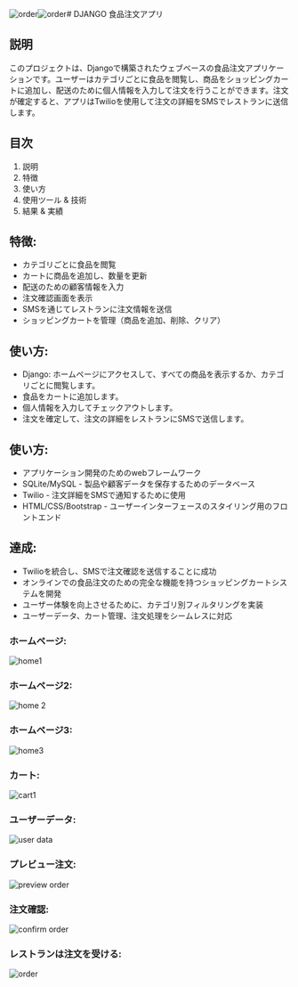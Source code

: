 ![order](https://github.com/user-attachments/assets/1dc70aa1-b481-4534-81ff-b855fe3282b3)![order](https://github.com/user-attachments/assets/354a9946-b3ce-4ce7-89fe-1928ae290128)# DJANGO 食品注文アプリ

## 説明
このプロジェクトは、Djangoで構築されたウェブベースの食品注文アプリケーションです。ユーザーはカテゴリごとに食品を閲覧し、商品をショッピングカートに追加し、配送のために個人情報を入力して注文を行うことができます。注文が確定すると、アプリはTwilioを使用して注文の詳細をSMSでレストランに送信します。

## 目次
1. 説明
2. 特徴
3. 使い方
4. 使用ツール & 技術
5. 結果 & 実績

## 特徴:
- カテゴリごとに食品を閲覧
- カートに商品を追加し、数量を更新
- 配送のための顧客情報を入力
- 注文確認画面を表示
- SMSを通じてレストランに注文情報を送信
- ショッピングカートを管理（商品を追加、削除、クリア）

## 使い方:
- Django: ホームページにアクセスして、すべての商品を表示するか、カテゴリごとに閲覧します。
- 食品をカートに追加します。
- 個人情報を入力してチェックアウトします。
- 注文を確定して、注文の詳細をレストランにSMSで送信します。

## 使い方:
- アプリケーション開発のためのwebフレームワーク
- SQLite/MySQL - 製品や顧客データを保存するためのデータベース
- Twilio - 注文詳細をSMSで通知するために使用
- HTML/CSS/Bootstrap - ユーザーインターフェースのスタイリング用のフロントエンド
  
## 達成:
- Twilioを統合し、SMSで注文確認を送信することに成功
- オンラインでの食品注文のための完全な機能を持つショッピングカートシステムを開発
- ユーザー体験を向上させるために、カテゴリ別フィルタリングを実装
- ユーザーデータ、カート管理、注文処理をシームレスに対応

### ホームページ:
  ![home1](https://github.com/user-attachments/assets/d6958d67-f5df-4e87-9821-45317b6e2032)

### ホームページ2:
![home 2](https://github.com/user-attachments/assets/3b483d3f-3f09-4338-a48d-e58a3b2a19d4)

### ホームページ3:
![home3](https://github.com/user-attachments/assets/3030a82a-3bbc-4d94-9f6f-85af306485fd)

### カート:
![cart1](https://github.com/user-attachments/assets/f0a04e2a-b583-4675-a93e-138594a0711b)

### ユーザーデータ:
![user data](https://github.com/user-attachments/assets/ab97a502-5357-446d-bffe-b1181986c616)

### プレビュー注文:
![preview order](https://github.com/user-attachments/assets/7c78679c-87ac-463a-9b83-69ba0a5c1ca6)

### 注文確認:
![confirm order ](https://github.com/user-attachments/assets/c19a54b6-7576-4d6f-bbdb-19987035dbdf)

### レストランは注文を受ける:
![order](https://github.com/user-attachments/assets/91db0769-7fa4-4527-bab9-cec321c3d133)




    
   
    




